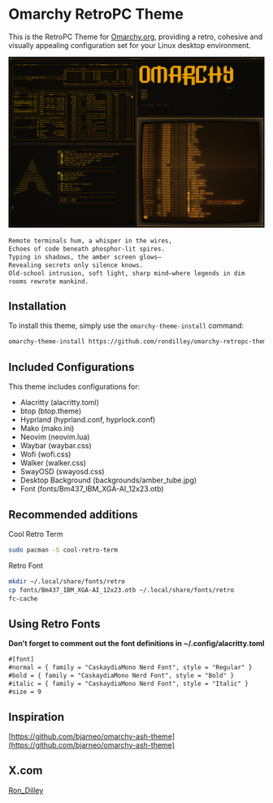 # Omarchy RetroPC Theme

This is the RetroPC Theme for [Omarchy.org](https://omarchy.org), providing a retro, cohesive and visually appealing configuration set for your Linux desktop environment.

<p align="center">
  <img src="theme.png" alt="RetroPC Theme Preview">
</p>

```
Remote terminals hum, a whisper in the wires,
Echoes of code beneath phosphor-lit spires.
Typing in shadows, the amber screen glows—
Revealing secrets only silence knows.
Old-school intrusion, soft light, sharp mind—where legends in dim rooms rewrote mankind.
```

## Installation

To install this theme, simply use the `omarchy-theme-install` command:

```bash
omarchy-theme-install https://github.com/rondilley/omarchy-retropc-theme
```

## Included Configurations

This theme includes configurations for:

- Alacritty (alacritty.toml)
- btop (btop.theme)
- Hyprland (hyprland.conf, hyprlock.conf)
- Mako (mako.ini)
- Neovim (neovim.lua)
- Waybar (waybar.css)
- Wofi (wofi.css)
- Walker (walker.css)
- SwayOSD (swayosd.css)
- Desktop Background (backgrounds/amber_tube.jpg)
- Font (fonts/Bm437_IBM_XGA-AI_12x23.otb)

## Recommended additions
Cool Retro Term
```bash
sudo pacman -S cool-retro-term
```
Retro Font
```bash
mkdir ~/.local/share/fonts/retro
cp fonts/Bm437_IBM_XGA-AI_12x23.otb ~/.local/share/fonts/retro
fc-cache
```

## Using Retro Fonts

**Don't forget to comment out the font definitions in ~/.config/alacritty.toml**

```
#[font]
#normal = { family = "CaskaydiaMono Nerd Font", style = "Regular" }
#bold = { family = "CaskaydiaMono Nerd Font", style = "Bold" }
#italic = { family = "CaskaydiaMono Nerd Font", style = "Italic" }
#size = 9
```

## Inspiration
[https://github.com/bjarneo/omarchy-ash-theme](https://github.com/bjarneo/omarchy-ash-theme)

## X.com
[Ron_Dilley](https://x.com/Ron_Dilley)